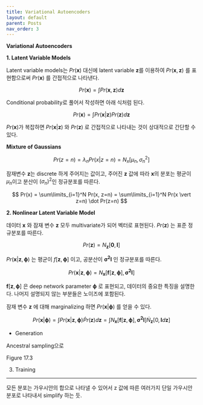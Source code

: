```yaml
---
title: Variational Autoencoders
layout: default
parent: Posts
nav_order: 3
---
```


**Variational Autoencoders**  

**1. Latent Variable Models**  

Latent variable models는 $Pr(\mathbf{x})$ 대신에 latent variable $\mathbf{z}$를 이용하여 $Pr(\mathbf{x}, \mathbf{z})$ 를 표현함으로써 $Pr(\mathbf{x})$ 를 간접적으로 나타낸다.

$$
Pr(\mathbf{x}) = \int Pr(\mathbf{x} ,\mathbf{z})d\mathbf{z}
$$

Conditional probability로 풀어서 작성하면 아래 식처럼 된다.

$$
Pr(\mathbf{x}) = \int Pr(\mathbf{x} \vert \mathbf{z})Pr(\mathbf{z})d\mathbf{z}
$$

$Pr(\mathbf{x})$가 복잡하면 $Pr(\mathbf{x} \vert \mathbf{z})$ 와 $Pr(\mathbf{z})$ 로 간접적으로 나타내는 것이 상대적으로 간단할 수 있다.  

**Mixture of Gaussians**  

$$
Pr(z = n) = \lambda _n
Pr(x \vert z = n) = N_x [\mu _n, {\sigma _n}^2]
$$

잠재변수 $\mathbf{z}$는 discrete 하게 주어지는 값이고, 주어진 $\mathbf{z}$ 값에 따라 $\mathbf{x}$의 분포는 평균이 $\mu _n$이고 분산이 $(\sigma _n)^2$인 정규분포를 따른다. 

$$
Pr(x) = \sum\limits_{i=1}^N Pr(x, z=n) = \sum\limits_{i=1}^N Pr(x \vert z=n) \dot Pr(z=n)
$$


**2. Nonlinear Latent Variable Model**  

데이터 $\mathbf{x}$ 와 잠재 변수 $\mathbf{z}$ 모두 multivariate가 되어 벡터로 표현된다.
$Pr(\mathbf{z})$ 는 표준 정규분포를 따른다.  

$$
Pr(\mathbf{z}) = N_\mathbf{z}[\mathbf{0}, \mathbf{I}]
$$

$Pr(\mathbf{x} \vert \mathbf{z}, \mathbf{\phi})$ 는 평균이 $f[\mathbf{z}, \mathbf{\phi}]$ 이고, 공분산이 $\mathbf{\sigma ^2}\mathbf{I}$ 인 정규분포를 따른다. 


$$
Pr(\mathbf{x} \vert \mathbf{z}, \mathbf{\phi}) = N_\mathbf{x} [\mathbf{f}[\mathbf{z}, \mathbf{\phi}], \mathbf{\sigma ^2}\mathbf{I}]
$$

$\mathbf{f}[\mathbf{z}, \mathbf{\phi}]$ 은 deep network parameter $\mathbf{\phi}$ 로 표현되고, 데이터의 중요한 특징을 설명한다. 나머지 설명되지 않는 부분들은 노이즈에 포함된다.  


잠재 변수 $\mathbf{z}$ 에 대해 marginalizing 하면 $Pr(\mathbf{x} \vert \mathbf{\phi})$ 를 얻을 수 있다.

$$
Pr(\mathbf{x} \vert \mathbf{\phi}) = \int Pr(\mathbf{x} \vert \mathbf{z}, \mathbf{\phi}) \dot Pr(\mathbf{z}) d\mathbf{z}
= \int N_\mathbf{x} [\mathbf{f}[\mathbf{z}, \mathbf{\phi}], \mathbf{\sigma ^2}\mathbf{I}] \dot N_\mathbf{z} [0, \mathbf{I} d\mathbf{z}]
$$

- Generation  

Ancestral sampling으로

Figure 17.3  


3. Training  








---

모든 분포는 가우시안의 합으로 나타낼 수 있어서 z 값에 따른 여러가지 단일 가우시안 분포로 나타내서 simplify 하는 듯.

